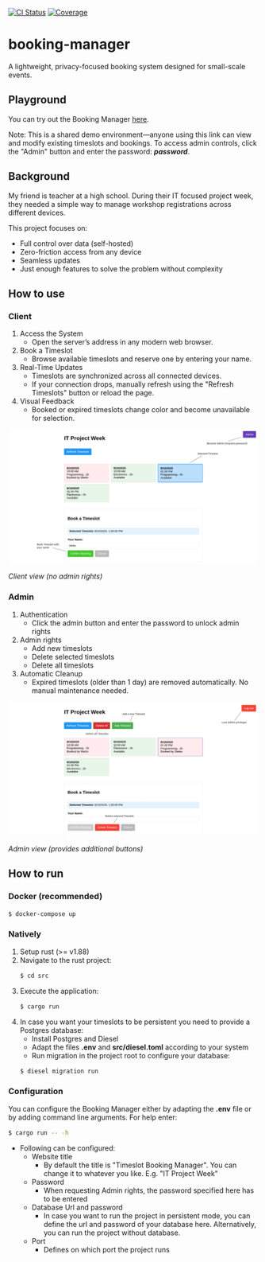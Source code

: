 [![CI Status](https://github.com/stefan-dangl/booking-manager/actions/workflows/ci.yml/badge.svg)](https://github.com/stefan-dangl/booking-manager/actions)
[![Coverage](https://codecov.io/gh/stefan-dangl/booking-manager/branch/main/graph/badge.svg)](https://codecov.io/gh/stefan-dangl/booking-manager)

# booking-manager


A lightweight, privacy-focused booking system designed for small-scale events.


## Playground 

You can try out the Booking Manager [here](https://booking-manager-latest.onrender.com/). 

Note: This is a shared demo environment—anyone using this link can view and modify existing timeslots and bookings. To access admin controls, click the "Admin" button and enter the password: ***password***.


## Background

My friend is teacher at a high school. During their IT focused project week, they needed a simple way to manage workshop registrations across different devices. 

This project focuses on:
- Full control over data (self-hosted)
- Zero-friction access from any device
- Seamless updates
- Just enough features to solve the problem without complexity


## How to use

### Client

1) Access the System
    - Open the server’s address in any modern web browser.
2) Book a Timeslot
    - Browse available timeslots and reserve one by entering your name.
3) Real-Time Updates
    - Timeslots are synchronized across all connected devices.
    - If your connection drops, manually refresh using the "Refresh Timeslots" button or reload the page.
4) Visual Feedback
    - Booked or expired timeslots change color and become unavailable for selection.
<p align="center">
<img src="docs/images/client_view.png" alt="Client view" width="800"  />
  <figcaption style="font-style: italic; margin-top: 8px;">
    Client view (no admin rights)
  </figcaption>
</p>

### Admin
1) Authentication
    - Click the admin button and enter the password to unlock admin rights 
2) Admin rights
    - Add new timeslots
    - Delete selected timeslots
    - Delete all timeslots
3) Automatic Cleanup
    - Expired timeslots (older than 1 day) are removed automatically. No manual maintenance needed.
<p align="center">
<img src="docs/images/admin_view.png" alt="Admin view" width="800"  />
  <figcaption style="font-style: italic; margin-top: 8px;">
    Admin view (provides additional buttons)
  </figcaption>
</p>

## How to run

### Docker (recommended)

```Bash
$ docker-compose up
```

### Natively

1) Setup rust (>= v1.88)
2) Navigate to the rust project: 
    ``` Bash
    $ cd src
    ```
3) Execute the application: 
    ``` Bash
    $ cargo run
    ```
4) In case you want your timeslots to be persistent you need to provide a Postgres database:
    - Install Postgres and Diesel
    - Adapt the files **.env** and **src/diesel.toml** according to your system
    - Run migration in the project root to configure your database: 
    ``` Bash
    $ diesel migration run
    ``` 


### Configuration

You can configure the Booking Manager either by adapting the **.env** file or by adding command line arguments. For help enter: 
``` Bash
$ cargo run -- -h
```
    
- Following can be configured:
    - Website title
        - By default the title is "Timeslot Booking Manager". You can change it to whatever you like. E.g. "IT Project Week"
    - Password
        - When requesting Admin rights, the password specified here has to be entered
    - Database Url and password
        - In case you want to run the project in persistent mode, you can define the url and password of your database here. Alternatively, you can run the project without database.
    - Port
        - Defines on which port the project runs

